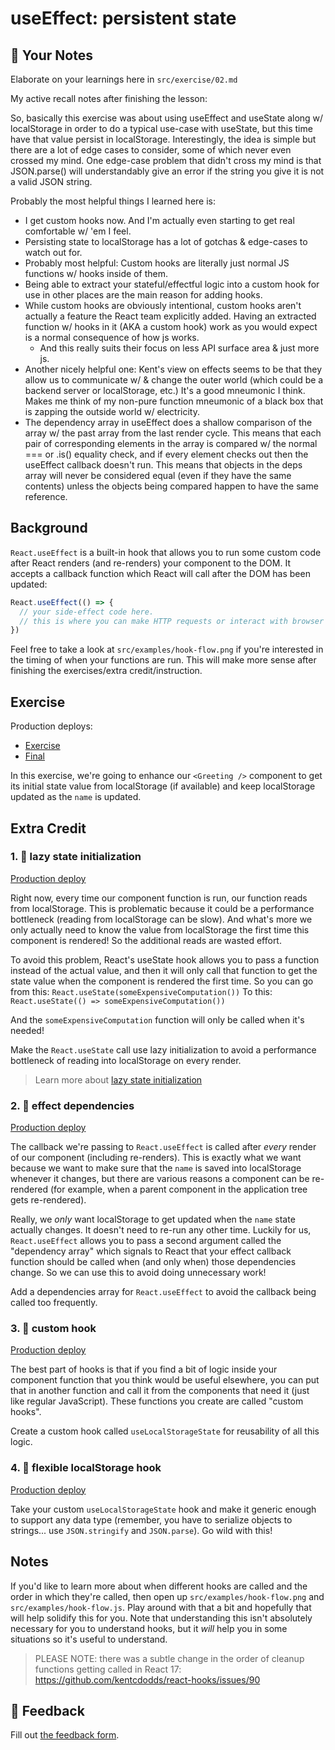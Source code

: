 # useEffect: persistent state

## 📝 Your Notes

Elaborate on your learnings here in `src/exercise/02.md`

My active recall notes after finishing the lesson:

So, basically this exercise was about using useEffect and useState along w/
localStorage in order to do a typical use-case with useState, but this time have
that value persist in localStorage. Interestingly, the idea is simple but there
are a lot of edge cases to consider, some of which never even crossed my mind.
One edge-case problem that didn't cross my mind is that JSON.parse() will
understandably give an error if the string you give it is not a valid JSON
string.

Probably the most helpful things I learned here is:

- I get custom hooks now. And I'm actually even starting to get real comfortable
  w/ 'em I feel.
- Persisting state to localStorage has a lot of gotchas & edge-cases to watch
  out for.
- Probably most helpful: Custom hooks are literally just normal JS functions w/
  hooks inside of them.
- Being able to extract your stateful/effectful logic into a custom hook for use
  in other places are the main reason for adding hooks.
- While custom hooks are obviously intentional, custom hooks aren't actually a
  feature the React team explicitly added. Having an extracted function w/ hooks
  in it (AKA a custom hook) work as you would expect is a normal consequence of
  how js works.
  - And this really suits their focus on less API surface area & just more js.
- Another nicely helpful one: Kent's view on effects seems to be that they allow
  us to communicate w/ & change the outer world (which could be a backend server
  or localStorage, etc.) It's a good mneumonic I think. Makes me think of my
  non-pure function mneumonic of a black box that is zapping the outside world
  w/ electricity.
- The dependency array in useEffect does a shallow comparison of the array w/
  the past array from the last render cycle. This means that each pair of
  corresponding elements in the array is compared w/ the normal === or .is()
  equality check, and if every element checks out then the useEffect callback
  doesn't run. This means that objects in the deps array will never be
  considered equal (even if they have the same contents) unless the objects
  being compared happen to have the same reference.

## Background

`React.useEffect` is a built-in hook that allows you to run some custom code
after React renders (and re-renders) your component to the DOM. It accepts a
callback function which React will call after the DOM has been updated:

```javascript
React.useEffect(() => {
  // your side-effect code here.
  // this is where you can make HTTP requests or interact with browser APIs.
})
```

Feel free to take a look at `src/examples/hook-flow.png` if you're interested in
the timing of when your functions are run. This will make more sense after
finishing the exercises/extra credit/instruction.

## Exercise

Production deploys:

- [Exercise](https://react-hooks.netlify.app/isolated/exercise/02.js)
- [Final](https://react-hooks.netlify.app/isolated/final/02.js)

In this exercise, we're going to enhance our `<Greeting />` component to get its
initial state value from localStorage (if available) and keep localStorage
updated as the `name` is updated.

## Extra Credit

### 1. 💯 lazy state initialization

[Production deploy](https://react-hooks.netlify.app/isolated/final/02.extra-1.js)

Right now, every time our component function is run, our function reads from
localStorage. This is problematic because it could be a performance bottleneck
(reading from localStorage can be slow). And what's more we only actually need
to know the value from localStorage the first time this component is rendered!
So the additional reads are wasted effort.

To avoid this problem, React's useState hook allows you to pass a function
instead of the actual value, and then it will only call that function to get the
state value when the component is rendered the first time. So you can go from
this: `React.useState(someExpensiveComputation())` To this:
`React.useState(() => someExpensiveComputation())`

And the `someExpensiveComputation` function will only be called when it's
needed!

Make the `React.useState` call use lazy initialization to avoid a performance
bottleneck of reading into localStorage on every render.

> Learn more about
> [lazy state initialization](https://kentcdodds.com/blog/use-state-lazy-initialization-and-function-updates)

### 2. 💯 effect dependencies

[Production deploy](https://react-hooks.netlify.app/isolated/final/02.extra-2.js)

The callback we're passing to `React.useEffect` is called after _every_ render
of our component (including re-renders). This is exactly what we want because we
want to make sure that the `name` is saved into localStorage whenever it
changes, but there are various reasons a component can be re-rendered (for
example, when a parent component in the application tree gets re-rendered).

Really, we _only_ want localStorage to get updated when the `name` state
actually changes. It doesn't need to re-run any other time. Luckily for us,
`React.useEffect` allows you to pass a second argument called the "dependency
array" which signals to React that your effect callback function should be
called when (and only when) those dependencies change. So we can use this to
avoid doing unnecessary work!

Add a dependencies array for `React.useEffect` to avoid the callback being
called too frequently.

### 3. 💯 custom hook

[Production deploy](https://react-hooks.netlify.app/isolated/final/02.extra-3.js)

The best part of hooks is that if you find a bit of logic inside your component
function that you think would be useful elsewhere, you can put that in another
function and call it from the components that need it (just like regular
JavaScript). These functions you create are called "custom hooks".

Create a custom hook called `useLocalStorageState` for reusability of all this
logic.

### 4. 💯 flexible localStorage hook

[Production deploy](https://react-hooks.netlify.app/isolated/final/02.extra-4.js)

Take your custom `useLocalStorageState` hook and make it generic enough to
support any data type (remember, you have to serialize objects to strings... use
`JSON.stringify` and `JSON.parse`). Go wild with this!

## Notes

If you'd like to learn more about when different hooks are called and the order
in which they're called, then open up `src/examples/hook-flow.png` and
`src/examples/hook-flow.js`. Play around with that a bit and hopefully that will
help solidify this for you. Note that understanding this isn't absolutely
necessary for you to understand hooks, but it _will_ help you in some situations
so it's useful to understand.

> PLEASE NOTE: there was a subtle change in the order of cleanup functions
> getting called in React 17:
> https://github.com/kentcdodds/react-hooks/issues/90

## 🦉 Feedback

Fill out
[the feedback form](https://ws.kcd.im/?ws=React%20Hooks%20%F0%9F%8E%A3&e=02%3A%20useEffect%3A%20persistent%20state&em=jaquinoemail%40gmail.com).
